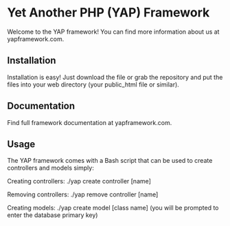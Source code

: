 Yet Another PHP (YAP) Framework
===============================

Welcome to the YAP framework! You can find more information about us at yapframework.com.


Installation
------------

Installation is easy! Just download the file or grab the repository and put the files into your web directory (your public_html file or similar).


Documentation
-------------

Find full framework documentation at yapframework.com.


Usage
-----

The YAP framework comes with a Bash script that can be used to create controllers and models simply:

Creating controllers: ./yap create controller [name]

Removing controllers: ./yap remove controller [name]

Creating models: ./yap create model [class name] (you will be prompted to enter the database primary key)
